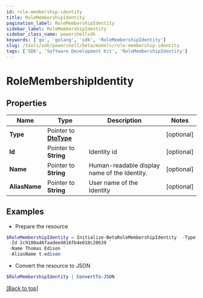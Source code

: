 ```yaml
---
id: role-membership-identity
title: RoleMembershipIdentity
pagination_label: RoleMembershipIdentity
sidebar_label: RoleMembershipIdentity
sidebar_class_name: powershellsdk
keywords: ['go', 'golang', 'sdk', 'RoleMembershipIdentity'] 
slug: /tools/sdk/powershell/beta/models/role-membership-identity
tags: ['SDK', 'Software Development Kit', 'RoleMembershipIdentity']
---
```



# RoleMembershipIdentity

## Properties

Name | Type | Description | Notes
------------ | ------------- | ------------- | -------------
**Type** |  Pointer to [**DtoType**](dto-type) |  | [optional] 
**Id** |  Pointer to **String** | Identity id | [optional] 
**Name** |  Pointer to **String** | Human-readable display name of the Identity. | [optional] 
**AliasName** |  Pointer to **String** | User name of the Identity | [optional] 

## Examples

- Prepare the resource
```powershell
$RoleMembershipIdentity = Initialize-BetaRoleMembershipIdentity  -Type null `
 -Id 2c9180a46faadee4016fb4e018c20639 `
 -Name Thomas Edison `
 -AliasName t.edison
```

- Convert the resource to JSON
```powershell
$RoleMembershipIdentity | ConvertTo-JSON
```


[[Back to top]](#) 

